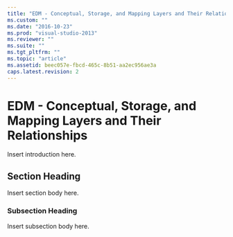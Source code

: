 ```yaml
---
title: "EDM - Conceptual, Storage, and Mapping Layers and Their Relationships | Microsoft Docs"
ms.custom: ""
ms.date: "2016-10-23"
ms.prod: "visual-studio-2013"
ms.reviewer: ""
ms.suite: ""
ms.tgt_pltfrm: ""
ms.topic: "article"
ms.assetid: beec057e-fbcd-465c-8b51-aa2ec956ae3a
caps.latest.revision: 2
---
```

# EDM - Conceptual, Storage, and Mapping Layers and Their Relationships
Insert introduction here.  
  
## Section Heading  
 Insert section body here.  
  
### Subsection Heading  
 Insert subsection body here.